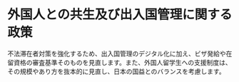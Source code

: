# 外国人との共生及び出入国管理に関する政策

不法滞在者対策を強化するため、出入国管理のデジタル化に加え、ビザ発給や在留資格の審査基準そのものを見直します。また、外国人留学生への支援制度は、その規模やあり方を抜本的に見直し、日本の国益とのバランスを考慮します。